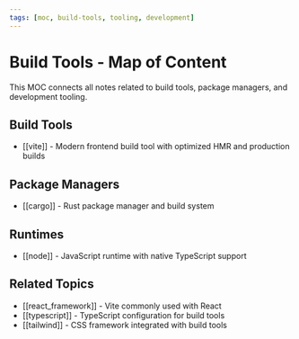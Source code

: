```yaml
---
tags: [moc, build-tools, tooling, development]
---
```


# Build Tools - Map of Content

This MOC connects all notes related to build tools, package managers, and development tooling.

## Build Tools

- [[vite]] - Modern frontend build tool with optimized HMR and production builds

## Package Managers

- [[cargo]] - Rust package manager and build system

## Runtimes

- [[node]] - JavaScript runtime with native TypeScript support

## Related Topics

- [[react_framework]] - Vite commonly used with React
- [[typescript]] - TypeScript configuration for build tools
- [[tailwind]] - CSS framework integrated with build tools
